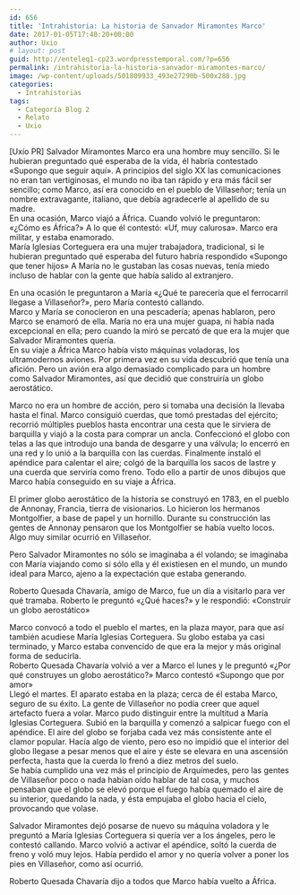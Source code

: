 ```yaml
---
id: 656
title: 'Intrahistoria: La historia de Sanvador Miramontes Marco'
date: 2017-01-05T17:40:20+00:00
author: Uxio
# layout: post
guid: http://enteleq1-cp23.wordpresstemporal.com/?p=656
permalink: /intrahistoria-la-historia-sanvador-miramontes-marco/
image: /wp-content/uploads/501809933_493e27290b-500x288.jpg
categories:
  - Intrahistorias
tags:
  - Categoría Blog 2
  - Relato
  - Uxio
---
```

<div>
  [Uxío PR] Salvador Miramontes Marco era una hombre muy sencillo. Si le hubieran preguntado qué esperaba de la vida, él habría contestado «Supongo que seguir aquí». A principios del siglo XX las comunicaciones no eran tan vertiginosas, el mundo no iba tan rápido y era más fácil ser sencillo; como Marco, así era conocido en el pueblo de Villaseñor; tenía un nombre extravagante, italiano, que debía agradecerle al apellido de su madre.
</div>

<div>
</div>

<div>
  En una ocasión, Marco viajó a África. Cuando volvió le preguntaron: «¿Cómo es África?» A lo que él contestó: «Uf, muy calurosa». Marco era militar, y estaba enamorado.
</div>

<div>María Iglesias Corteguera era una mujer trabajadora, tradicional, si le hubieran preguntado qué esperaba del futuro habría respondido «Supongo que tener hijos» A María no le gustaban las cosas nuevas, tenía miedo incluso de hablar con la gente que había salido al extranjero.
  </p>
</div>

<div>
  En una ocasión le preguntaron a María «¿Qué te parecería que el ferrocarril llegase a Villaseñor?», pero María contestó callando.
</div>

<div>
  Marco y María se conocieron en una pescadería; apenas hablaron, pero Marco se enamoró de ella. María no era una mujer guapa, ni había nada excepcional en ella; pero cuando la miró se percató de que era la mujer que Salvador Miramontes quería.
</div>

<div>
</div>

<div>
  En su viaje a África Marco había visto máquinas voladoras, los ultramodernos aviones. Por primera vez en su vida descubrió que tenía una afición. Pero un avión era algo demasiado complicado para un hombre como Salvador Miramontes, así que decidió que construiría un globo aerostático.
</div>

<div>
  <p>
    Marco no era un hombre de acción, pero si tomaba una decisión la llevaba hasta el final. Marco consiguió cuerdas, que tomó prestadas del ejército; recorrió múltiples pueblos hasta encontrar una cesta que le sirviera de barquilla y viajó a la costa para comprar un ancla. Confeccionó el globo con telas a las que introdujo una banda de desgarre y una válvula; lo encerró en una red y lo unió a la barquilla con las cuerdas. Finalmente instaló el apéndice para calentar el aire; colgó de la barquilla los sacos de lastre y una cuerda que serviría como freno. Todo ello a partir de unos dibujos que Marco había conseguido en su viaje a África.
  </p>
</div>

<div>
  El primer globo aerostático de la historia se construyó en 1783, en el pueblo de Annonay, Francia, tierra de visionarios. Lo hicieron los hermanos Montgolfier, a base de papel y un hornillo. Durante su construcción las gentes de Annonay pensaron que los Montgolfier se había vuelto locos. Algo muy similar ocurrió en Villaseñor.
</div>

<div>
  <p>
    Pero Salvador Miramontes no sólo se imaginaba a él volando; se imaginaba con María viajando como si sólo ella y él existiesen en el mundo, un mundo ideal para Marco, ajeno a la expectación que estaba generando.
  </p>
  
  <p>
    Roberto Quesada Chavaría, amigo de Marco, fue un día a visitarlo para ver qué tramaba. Roberto le preguntó «¿Qué haces?» y le respondió: «Construir un globo aerostático»
  </p>
</div>

<div>
  Marco convocó a todo el pueblo el martes, en la plaza mayor, para que así también acudiese María Iglesias Corteguera. Su globo estaba ya casi terminado, y Marco estaba convencido de que era la mejor y más original forma de seducirla.
</div>

<div>
</div>

<div>
  Roberto Quesada Chavaría volvió a ver a Marco el lunes y le preguntó «¿Por qué construyes un globo aerostático?» Marco contestó «Supongo que por amor»
</div>

<div>
</div>

<div>
  Llegó el martes. El aparato estaba en la plaza; cerca de él estaba Marco, seguro de su éxito. La gente de Villaseñor no podía creer que aquel artefacto fuera a volar. Marco pudo distinguir entre la multitud a María Iglesias Corteguera. Subió en la barquilla y comenzó a salpicar fuego con el apéndice. El aire del globo se forjaba cada vez más consistente ante el clamor popular. Hacía algo de viento, pero eso no impidió que el interior del globo llegase a pesar menos que el aire y éste se elevara en una ascensión perfecta, hasta que la cuerda lo frenó a diez metros del suelo.
</div>

<div>
</div>

<div>
  Se había cumplido una vez más el principio de Arquímedes, pero las gentes de Villaseñor poco o nada habían oído hablar de tal cosa, y muchos pensaban que el globo se elevó porque el fuego había quemado el aire de su interior, quedando la nada, y ésta empujaba el globo hacia el cielo, provocando que volase.
</div>

<div>
  <p>
    Salvador Miramontes dejó posarse de nuevo su máquina voladora y le preguntó a María Iglesias Corteguera si quería ver a los ángeles, pero le contestó callando. Marco volvió a activar el apéndice, soltó la cuerda de freno y voló muy lejos. Había perdido el amor y no quería volver a poner los pies en Villaseñor, como así ocurrió.
  </p>
  
  <p>
    Roberto Quesada Chavaría dijo a todos que Marco había vuelto a África.
</div>